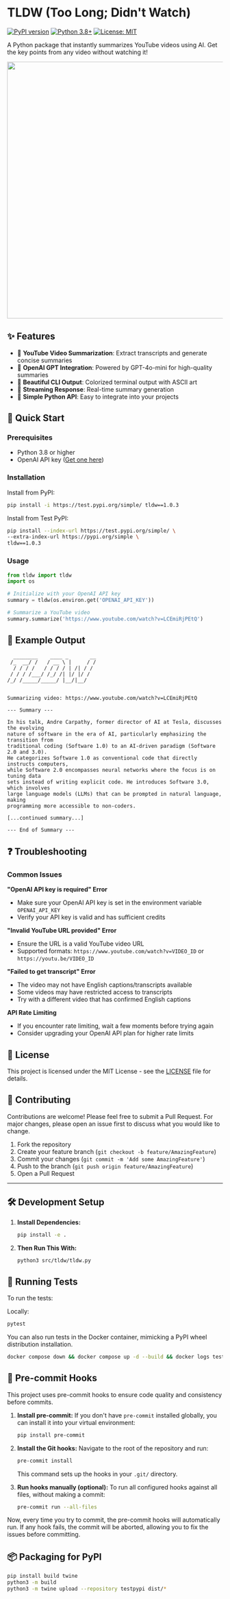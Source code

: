 # TLDW (Too Long; Didn't Watch)

[![PyPI version](https://badge.fury.io/py/tldw.svg)](https://badge.fury.io/py/tldw)
[![Python 3.8+](https://img.shields.io/badge/python-3.8+-blue.svg)](https://www.python.org/downloads/)
[![License: MIT](https://img.shields.io/badge/License-MIT-yellow.svg)](https://opensource.org/licenses/MIT)

A Python package that instantly summarizes YouTube videos using AI. Get the key points from any video without watching it!


<p align="center">
  <img width="600" src="https://github.com/user-attachments/assets/7686bdcb-b3d9-4155-b9cc-15462f9f5fd2">
</p>

## ✨ Features

- 🎥 **YouTube Video Summarization**: Extract transcripts and generate concise summaries
- 🤖 **OpenAI GPT Integration**: Powered by GPT-4o-mini for high-quality summaries
- 🎨 **Beautiful CLI Output**: Colorized terminal output with ASCII art
- 🔄 **Streaming Response**: Real-time summary generation
- 🐍 **Simple Python API**: Easy to integrate into your projects

## 🚀 Quick Start

### Prerequisites

- Python 3.8 or higher
- OpenAI API key ([Get one here](https://platform.openai.com/api-keys))

### Installation

Install from PyPI:

```bash
pip install -i https://test.pypi.org/simple/ tldw==1.0.3
```

Install from Test PyPI:

```bash
pip install --index-url https://test.pypi.org/simple/ \
--extra-index-url https://pypi.org/simple \
tldw==1.0.3
```

### Usage

```python
from tldw import tldw
import os

# Initialize with your OpenAI API key
summary = tldw(os.environ.get('OPENAI_API_KEY'))

# Summarize a YouTube video
summary.summarize('https://www.youtube.com/watch?v=LCEmiRjPEtQ')
```

## 📝 Example Output

```
  ________    ____ _       __
 /_  __/ /   / __ \ |     / /
  / / / /   / / / / | /| / /
 / / / /___/ /_/ /| |/ |/ /
/_/ /_____/_____/ |__/|__/


Summarizing video: https://www.youtube.com/watch?v=LCEmiRjPEtQ

--- Summary ---

In his talk, Andre Carpathy, former director of AI at Tesla, discusses the evolving
nature of software in the era of AI, particularly emphasizing the transition from
traditional coding (Software 1.0) to an AI-driven paradigm (Software 2.0 and 3.0).
He categorizes Software 1.0 as conventional code that directly instructs computers,
while Software 2.0 encompasses neural networks where the focus is on tuning data
sets instead of writing explicit code. He introduces Software 3.0, which involves
large language models (LLMs) that can be prompted in natural language, making
programming more accessible to non-coders.

[...continued summary...]

--- End of Summary ---
```

## ❓ Troubleshooting

### Common Issues

**"OpenAI API key is required" Error**

- Make sure your OpenAI API key is set in the environment variable `OPENAI_API_KEY`
- Verify your API key is valid and has sufficient credits

**"Invalid YouTube URL provided" Error**

- Ensure the URL is a valid YouTube video URL
- Supported formats: `https://www.youtube.com/watch?v=VIDEO_ID` or `https://youtu.be/VIDEO_ID`

**"Failed to get transcript" Error**

- The video may not have English captions/transcripts available
- Some videos may have restricted access to transcripts
- Try with a different video that has confirmed English captions

**API Rate Limiting**

- If you encounter rate limiting, wait a few moments before trying again
- Consider upgrading your OpenAI API plan for higher rate limits

## 📜 License

This project is licensed under the MIT License - see the [LICENSE](LICENSE) file for details.

## 🤝 Contributing

Contributions are welcome! Please feel free to submit a Pull Request. For major changes, please open an issue first to discuss what you would like to change.

1. Fork the repository
2. Create your feature branch (`git checkout -b feature/AmazingFeature`)
3. Commit your changes (`git commit -m 'Add some AmazingFeature'`)
4. Push to the branch (`git push origin feature/AmazingFeature`)
5. Open a Pull Request

---

## 🛠️ Development Setup

1.  **Install Dependencies:**

    ```bash
    pip install -e .
    ```

2.  **Then Run This With:**

    ```bash
    python3 src/tldw/tldw.py
    ```

## 🧪 Running Tests

To run the tests:

Locally:

```bash
pytest
```

You can also run tests in the Docker container, mimicking a PyPI wheel distribution installation.

```bash
docker compose down && docker compose up -d --build && docker logs tests -f
```

## 🤝 Pre-commit Hooks

This project uses pre-commit hooks to ensure code quality and consistency before commits.

1.  **Install pre-commit:**
    If you don't have `pre-commit` installed globally, you can install it into your virtual environment:

    ```bash
    pip install pre-commit
    ```

2.  **Install the Git hooks:**
    Navigate to the root of the repository and run:

    ```bash
    pre-commit install
    ```

    This command sets up the hooks in your `.git/` directory.

3.  **Run hooks manually (optional):**
    To run all configured hooks against all files, without making a commit:
    ```bash
    pre-commit run --all-files
    ```

Now, every time you try to commit, the pre-commit hooks will automatically run. If any hook fails, the commit will be aborted, allowing you to fix the issues before committing.

## 📦 Packaging for PyPI

```bash
pip install build twine
python3 -m build
python3 -m twine upload --repository testpypi dist/*
```
